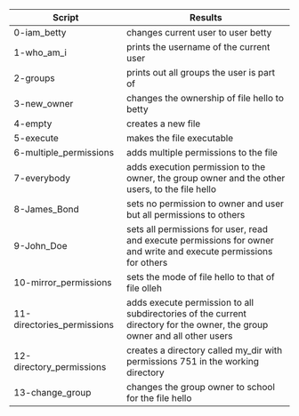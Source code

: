 | Script | Results |
|--------|---------|
|0-iam_betty | changes current user to user betty |
|1-who_am_i | prints the username of the current user |
|2-groups | prints out all groups the user is part of |
|3-new_owner | changes the ownership of file hello to betty |
|4-empty | creates a new file |
|5-execute | makes the file executable |
|6-multiple_permissions | adds multiple permissions to the file | 
7-everybody |  adds execution permission to the owner, the group owner and the other users, to the file hello |
|8-James_Bond | sets no permission to owner and user but all permissions to others |
|9-John_Doe | sets all permissions for user, read and execute permissions for owner and write and execute permissions for others |
|10-mirror_permissions | sets the mode of file hello to that of file olleh |
|11-directories_permissions | adds execute permission to all subdirectories of the current directory for the owner, the group owner and all other users |
|12-directory_permissions | creates a directory called my_dir with permissions 751 in the working directory |
|13-change_group |  changes the group owner to school for the file hello |

